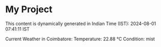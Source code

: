 # My Project

This content is dynamically generated in Indian Time (IST): 2024-08-01 07:41:11 IST


Current Weather in Coimbatore:
Temperature: 22.88 °C
Condition: mist
